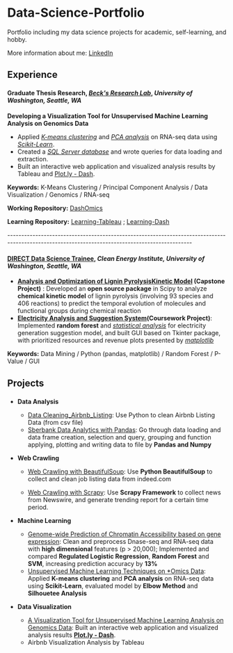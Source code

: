 # Data-Science-Portfolio
Portfolio including my data science projects for academic, self-learning, and hobby.

More information about me: [LinkedIn](https://www.linkedin.com/in/jiayuan-vivian-guo-36ab70a4/)



## <p>**Experience**

#### Graduate Thesis Research, [*Beck's Research Lab*](http://faculty.washington.edu/dacb/), *University of Washington, Seattle, WA*

**Developing a Visualization Tool for Unsupervised Machine Learning Analysis on Genomics Data**

- Applied <u>*K-means clustering*</u> and <u>*PCA analysis*</u> on RNA-seq data using  <u>*Scikit-Learn*</u>.
- Created a <u>*SQL Server database*</u>  and wrote queries for data loading and extraction.
- Built an interactive web application and visualized analysis results by Tableau and [Plot.ly - Dash](https://plot.ly/products/dash/).

**Keywords:** K-Means Clustering / Principal Component Analysis / Data Visualization / Genomics / RNA-seq

**Working Repository:** [DashOmics](https://github.com/BeckResearchLab/DashOmics)

**Learning Repository:** [Learning-Tableau](https://github.com/JiayuanGuo/Learning-Tableau) ; [Learning-Dash](https://github.com/JiayuanGuo/Learning-Dash)

<p>------------------------------------------------------------------------------------------------------------------------------------------------

#### **[DIRECT Data Science Trainee](http://depts.washington.edu/uwdirect/)**, *Clean Energy Institute, University of Washington, Seattle, WA*

* **[Analysis and Optimization of Lignin PyrolysisKinetic Model](https://github.com/JiayuanGuo/Ligpy-Cantera) (Capstone Project)** : Developed an **open source package** in Scipy to analyze **chemical kinetic model** of lignin pyrolysis (involving 93 species and 406 reactions) to predict the temporal evolution of molecules and functional groups during chemical reaction 
* **[Electricity Analysis and Suggestion System](https://github.com/JiayuanGuo/EASE-Project)(Coursework Project)**: Implemented **random forest** and <u>*statistical analysis*</u> for electricity generation suggestion model, and built GUI based on Tkinter package, with prioritized resources and revenue plots presented by <u>*matplotlib*</u> 

**Keywords:** Data Mining / Python (pandas, matplotlib) / Random Forest / P-Value / GUI

<p>

## <p>Projects

* **Data Analysis**
  * [Data Cleaning_Airbnb_Listing](https://github.com/JiayuanGuo/Data-Science-Portfolio/tree/master/Miniprojects/1.Data_Cleaning_AIrbnb_Listing): Use Python to clean Airbnb Listing Data (from csv file)
  * [Sberbank Data Analytics with Pandas](https://github.com/JiayuanGuo/Data-Science-Portfolio/tree/master/Miniprojects/4.Sberbank_Data_Processing): Go through data loading and data frame creation, selection and query, grouping and function applying, plotting and writing data to file by **Pandas and Numpy**

* **Web Crawling**

  * [Web Crawling with BeautifulSoup](https://github.com/JiayuanGuo/Data-Science-Portfolio/tree/master/Miniprojects/2.Web_Crawling_Indeed_Jobs): Use **Python BeautifulSoup** to collect and clean job listing data from indeed.com

  * [Web Crawling with Scrapy](https://github.com/JiayuanGuo/TrendKeeper): Use **Scrapy Framework** to collect news from Newswire, and generate trending report for a certain time period.

* **Machine Learning**

  * [Genome-wide Prediction of Chromatin Accessibility based on gene expression](https://github.com/JiayuanGuo/Machine-Learning-Methods-biost/tree/master/ClassProject): Clean and preprocess Dnase-seq and RNA-seq data with **high dimensional** features (p > 20,000); Implemented and compared **Regulated Logistic Regression**, **Random Forest** and **SVM**, increasing prediction accuracy by **13%**
  * [Unsupervised Machine Learning Techniques on *Omics Data](https://github.com/BeckResearchLab/DashOmics): Applied **K-means clustering** and **PCA analysis** on RNA-seq data using **Scikit-Learn**, evaluated model by **Elbow Method** and **Silhouetee Analysis**

* **Data Visualization**

  * [A Visualization Tool for Unsupervised Machine Learning Analysis on Genomics Data](https://github.com/BeckResearchLab/DashOmics): Built an interactive web application and visualized analysis results  [**Plot.ly - Dash**](https://plot.ly/products/dash/).
  * Airbnb Visualization Analysis by Tableau

